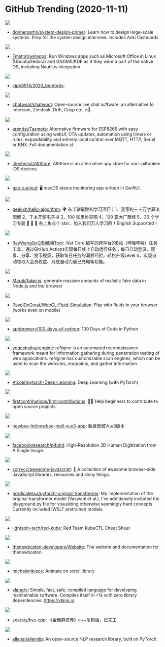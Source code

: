 # GitHub Trending (2020-11-11)

![](https://img.shields.io/badge/Python-New%20359-green?style=flat-square&logo=appveyor)
- [donnemartin/system-design-primer](https://github.com/donnemartin/system-design-primer): Learn how to design large-scale systems. Prep for the system design interview. Includes Anki flashcards.

![](https://img.shields.io/badge/Shell-New%20346-green?style=flat-square&logo=appveyor)
- [Fmstrat/winapps](https://github.com/Fmstrat/winapps): Run Windows apps such as Microsoft Office in Linux (Ubuntu/Fedora) and GNOME/KDE as if they were a part of the native OS, including Nautilus integration.

![](https://img.shields.io/badge/Jupyter%20Notebook-New%2039-green?style=flat-square&logo=appveyor)
- [cjph8914/2020_benfords](https://github.com/cjph8914/2020_benfords): 

![](https://img.shields.io/badge/Ruby-New%20297-green?style=flat-square&logo=appveyor)
- [chatwoot/chatwoot](https://github.com/chatwoot/chatwoot): Open-source live chat software, an alternative to Intercom, Zendesk, Drift, Crisp etc. 🔥💬

![](https://img.shields.io/badge/C-New%20174-green?style=flat-square&logo=appveyor)
- [arendst/Tasmota](https://github.com/arendst/Tasmota): Alternative firmware for ESP8266 with easy configuration using webUI, OTA updates, automation using timers or rules, expandability and entirely local control over MQTT, HTTP, Serial or KNX. Full documentation at

![](https://img.shields.io/badge/Swift-New%20142-green?style=flat-square&logo=appveyor)
- [rileytestut/AltStore](https://github.com/rileytestut/AltStore): AltStore is an alternative app store for non-jailbroken iOS devices.

![](https://img.shields.io/badge/Swift-New%20306-green?style=flat-square&logo=appveyor)
- [gao-sun/eul](https://github.com/gao-sun/eul): 🖥️ macOS status monitoring app written in SwiftUI.

![](https://img.shields.io/badge/Java-New%20294-green?style=flat-square&logo=appveyor)
- [geekxh/hello-algorithm](https://github.com/geekxh/hello-algorithm): 🌍 东半球最酷的学习项目 | 1、我写的三十万字算法图解 2、千本开源电子书 3、100 张思维导图 4、100 篇大厂面经 5、30 个学习专题 🚀 🚀 🚀 右上角点个 star，加入我们万人学习群！English Supported！

![](https://img.shields.io/badge/C%23-New%20138-green?style=flat-square&logo=appveyor)
- [RayWangQvQ/BiliBiliTool](https://github.com/RayWangQvQ/BiliBiliTool): .Net Core 编写的跨平台的B站（哔哩哔哩）任务工具，通过GitHub Actions实现每日线上自动运行任务：每日自动登录、观看、分享、投币视频，获取每日任务的满额经验，轻松升级Level 6，实现自动领取大会员权益、月底自动为自己充电等功能。

![](https://img.shields.io/badge/JavaScript-New%20376-green?style=flat-square&logo=appveyor)
- [Marak/faker.js](https://github.com/Marak/faker.js): generate massive amounts of realistic fake data in Node.js and the browser

![](https://img.shields.io/badge/JavaScript-New%20213-green?style=flat-square&logo=appveyor)
- [PavelDoGreat/WebGL-Fluid-Simulation](https://github.com/PavelDoGreat/WebGL-Fluid-Simulation): Play with fluids in your browser (works even on mobile)

![](https://img.shields.io/badge/none-New%20155-green?style=flat-square&logo=appveyor)
- [appbrewery/100-days-of-python](https://github.com/appbrewery/100-days-of-python): 100 Days of Code in Python

![](https://img.shields.io/badge/JavaScript-New%20115-green?style=flat-square&logo=appveyor)
- [yogeshojha/rengine](https://github.com/yogeshojha/rengine): reNgine is an automated reconnaissance framework meant for information gathering during penetration testing of web applications. reNgine has customizable scan engines, which can be used to scan the websites, endpoints, and gather information.

![](https://img.shields.io/badge/Jupyter%20Notebook-New%20108-green?style=flat-square&logo=appveyor)
- [Atcold/pytorch-Deep-Learning](https://github.com/Atcold/pytorch-Deep-Learning): Deep Learning (with PyTorch)

![](https://img.shields.io/badge/none-New%20160-green?style=flat-square&logo=appveyor)
- [firstcontributions/first-contributions](https://github.com/firstcontributions/first-contributions): 🚀✨ Help beginners to contribute to open source projects

![](https://img.shields.io/badge/JavaScript-New%2082-green?style=flat-square&logo=appveyor)
- [newbee-ltd/newbee-mall-vue3-app](https://github.com/newbee-ltd/newbee-mall-vue3-app): 新蜂商城Vue3版本

![](https://img.shields.io/badge/Python-New%20335-green?style=flat-square&logo=appveyor)
- [facebookresearch/pifuhd](https://github.com/facebookresearch/pifuhd): High-Resolution 3D Human Digitization from A Single Image.

![](https://img.shields.io/badge/none-New%2076-green?style=flat-square&logo=appveyor)
- [sorrycc/awesome-javascript](https://github.com/sorrycc/awesome-javascript): 🐢 A collection of awesome browser-side JavaScript libraries, resources and shiny things.

![](https://img.shields.io/badge/Python-New%2043-green?style=flat-square&logo=appveyor)
- [gordicaleksa/pytorch-original-transformer](https://github.com/gordicaleksa/pytorch-original-transformer): My implementation of the original transformer model (Vaswani et al.). I've additionally included the playground.py file for visualizing otherwise seemingly hard concepts. Currently included IWSLT pretrained models.

![](https://img.shields.io/badge/none-New%20142-green?style=flat-square&logo=appveyor)
- [lightspin-tech/red-kube](https://github.com/lightspin-tech/red-kube): Red Team KubeCTL Cheat Sheet

![](https://img.shields.io/badge/TypeScript-New%20104-green?style=flat-square&logo=appveyor)
- [thenewboston-developers/Website](https://github.com/thenewboston-developers/Website): The website and documentation for thenewboston.

![](https://img.shields.io/badge/JavaScript-New%2063-green?style=flat-square&logo=appveyor)
- [michalsnik/aos](https://github.com/michalsnik/aos): Animate on scroll library

![](https://img.shields.io/badge/V-New%20158-green?style=flat-square&logo=appveyor)
- [vlang/v](https://github.com/vlang/v): Simple, fast, safe, compiled language for developing maintainable software. Compiles itself in <1s with zero library dependencies. https://vlang.io

![](https://img.shields.io/badge/C%2B%2B-New%20141-green?style=flat-square&logo=appveyor)
- [scarsty/kys-cpp](https://github.com/scarsty/kys-cpp): 《金庸群侠传》c++复刻版，已完工

![](https://img.shields.io/badge/Python-New%2042-green?style=flat-square&logo=appveyor)
- [allenai/allennlp](https://github.com/allenai/allennlp): An open-source NLP research library, built on PyTorch.

